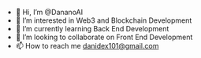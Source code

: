 - 👋 Hi, I’m @DananoAI
- 👀 I’m interested in Web3 and Blockchain Development
- 🌱 I’m currently learning Back End Development 
- 💞️ I’m looking to collaborate on Front End Development
- 📫 How to reach me danidex101@gmail.com
<!---
DananoAI/DananoAI is a ✨ special ✨ repository because its `README.md` (this file) appears on your GitHub profile.
You can click the Preview link to take a look at your changes.
--->
